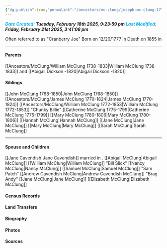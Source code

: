 ```yaml
---
{"dg-publish":true,"permalink":"/ancestors/mc-clung/joseph-mc-clung-1777-1855/","tags":["Joseph-McClung"]}
---
```


***<font color="#00b0f0">Date Created:</font> Tuesday, February 18th 2025, 9:23:59 pm*
*<font color="#00b0f0">Last Modified:</font> Friday, February 21st 2025, 3:41:08 pm***

Often referred to as "Cranberry Joe"
Born on  12/20/1777 in <!-- link to place -->
Death on 1855 in <!-- link to place -->

---
#### Parents

[[Ancestors/McClung/William McClung 1738-1833\|William McClung 1738-1833]] and [[Abigail Dickson -1820\|Abigail Dickson -1820]]
#### Siblings
[[John McClung 1768-1850\|John McClung 1768-1850]]
[[Ancestors/McClung/James McClung 1770-1824\|James McClung 1770-1824]] 
[[Ancestors/McClung/William McClung 1772-1853\|William McClung 1772-1853]] "Chunky Billie"
[[Catherine McClung 1775-1799\|Catherine McClung 1775-1799]]
[[Mary McClung 1780-1806\|Mary McClung 1780-1806]]
[[Hannah McClung\|Hannah McClung]]
[[Jane McClung\|Jane McClung]]
[[Mary McClung\|Mary McClung]]
[[Sarah McClung\|Sarah McClung]]

---
#### Spouse and Children
[[Jane Cavendish\|Jane Cavendish]] married <!-- link to date --> in <!-- link to place -->.
[[Abigail McClung\|Abigail McClung]]
[[William McClung\|William McClung]] "Bill Slick"
[[Nancy McClung\|Nancy McClung]]
[[Samuel McClung\|Samuel McClung]] "Sam Patch"
[[Andrew Cavendish McClung\|Andrew Cavendish McClung]] "Brag Andy"
[[Jane McClung\|Jane McClung]]
[[Elizabeth McClung\|Elizabeth McClung]]
#### Census Records

#### Land Transfers

#### Biography

#### Photos

#### Sources

